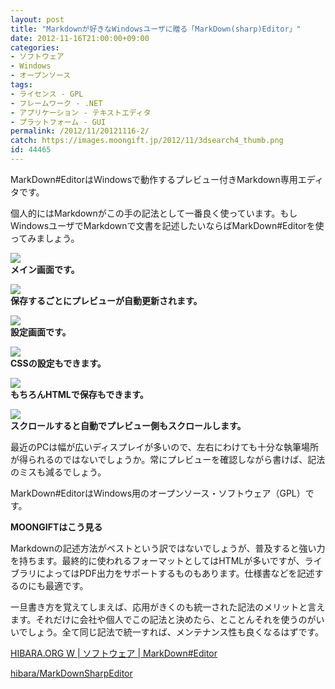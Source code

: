 ```yaml
---
layout: post
title: "Markdownが好きなWindowsユーザに贈る「MarkDown(sharp)Editor」"
date: 2012-11-16T21:00:00+09:00
categories:
- ソフトウェア
- Windows
- オープンソース
tags: 
- ライセンス - GPL
- フレームワーク - .NET
- アプリケーション - テキストエディタ
- プラットフォーム - GUI
permalink: /2012/11/20121116-2/
catch: https://images.moongift.jp/2012/11/3dsearch4_thumb.png
id: 44465
---
```

MarkDown#EditorはWindowsで動作するプレビュー付きMarkdown専用エディタです。

  

個人的にはMarkdownがこの手の記法として一番良く使っています。もしWindowsユーザでMarkdownで文書を記述したいならばMarkDown#Editorを使ってみましょう。

  

[![](https://images.moongift.jp/2012/11/3dsearch1_thumb.png)](https://images.moongift.jp/2012/11/3dsearch1.png)  
**メイン画面です。**

  

[![](https://images.moongift.jp/2012/11/3dsearch2_thumb.png)](https://images.moongift.jp/2012/11/3dsearch2.png)  
**保存するごとにプレビューが自動更新されます。**

  

[![](https://images.moongift.jp/2012/11/3dsearch3_thumb.png)](https://images.moongift.jp/2012/11/3dsearch3.png)  
**設定画面です。**

  

[![](https://images.moongift.jp/2012/11/3dsearch4_thumb.png)](https://images.moongift.jp/2012/11/3dsearch4.png)  
**CSSの設定もできます。**

  

[![](https://images.moongift.jp/2012/11/3dsearch5_thumb.png)](https://images.moongift.jp/2012/11/3dsearch5.png)  
**もちろんHTMLで保存もできます。**

  

[![](https://images.moongift.jp/2012/11/3dsearch6_thumb.png)](https://images.moongift.jp/2012/11/3dsearch6.png)  
**スクロールすると自動でプレビュー側もスクロールします。**

  

最近のPCは幅が広いディスプレイが多いので、左右にわけても十分な執筆場所が得られるのではないでしょうか。常にプレビューを確認しながら書けば、記法のミスも減るでしょう。

  

MarkDown#EditorはWindows用のオープンソース・ソフトウェア（GPL）です。

  
  
  

**MOONGIFTはこう見る**

  

Markdownの記述方法がベストという訳ではないでしょうが、普及すると強い力を持ちます。最終的に使われるフォーマットとしてはHTMLが多いですが、ライブラリによってはPDF出力をサポートするものもあります。仕様書などを記述するのにも最適です。

  

一旦書き方を覚えてしまえば、応用がきくのも統一された記法のメリットと言えます。それだけに会社や個人でこの記法と決めたら、とことんそれを使うのがいいでしょう。全て同じ記法で統一すれば、メンテナンス性も良くなるはずです。

  

[HIBARA.ORG W&nbsp;|&nbsp;ソフトウェア&nbsp;|&nbsp;MarkDown#Editor](http://hibara.org/software/markdownsharpeditor/)

  

[hibara/MarkDownSharpEditor](https://github.com/hibara/MarkDownSharpEditor)


